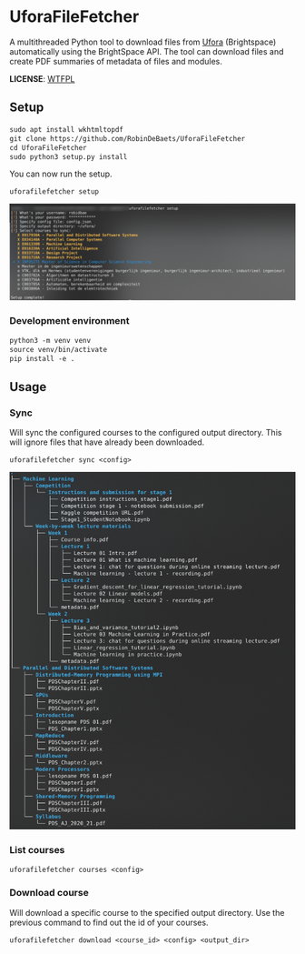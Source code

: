 # UforaFileFetcher

A multithreaded Python tool to download files from [Ufora](https://ufora.ugent.be) (Brightspace) automatically using the BrightSpace API.
The tool can download files and create PDF summaries of metadata of files and modules.

**LICENSE**: [WTFPL](https://en.wikipedia.org/wiki/WTFPL)

## Setup
 
```
sudo apt install wkhtmltopdf
git clone https://github.com/RobinDeBaets/UforaFileFetcher
cd UforaFileFetcher
sudo python3 setup.py install
```

You can now run the setup.
```
uforafilefetcher setup
```

![](images/setup.png)

### Development environment

```
python3 -m venv venv
source venv/bin/activate
pip install -e . 
```


## Usage

### Sync

Will sync the configured courses to the configured output directory. This will ignore files that have already been downloaded.

```
uforafilefetcher sync <config>
```

![](images/sync.png)


### List courses


```
uforafilefetcher courses <config>
```

### Download course

Will download a specific course to the specified output directory. Use the previous command to find out the id of your 
courses.

```
uforafilefetcher download <course_id> <config> <output_dir>
```
